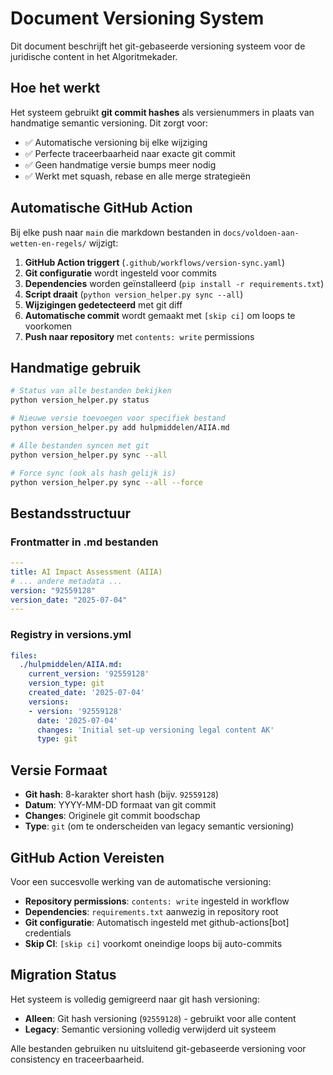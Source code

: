 # Document Versioning System

Dit document beschrijft het git-gebaseerde versioning systeem voor de juridische content in het Algoritmekader.

## Hoe het werkt

Het systeem gebruikt **git commit hashes** als versienummers in plaats van handmatige semantic versioning. Dit zorgt voor:
- ✅ Automatische versioning bij elke wijziging
- ✅ Perfecte traceerbaarheid naar exacte git commit
- ✅ Geen handmatige versie bumps meer nodig
- ✅ Werkt met squash, rebase en alle merge strategieën

## Automatische GitHub Action

Bij elke push naar `main` die markdown bestanden in `docs/voldoen-aan-wetten-en-regels/` wijzigt:

1. **GitHub Action triggert** (`.github/workflows/version-sync.yaml`)
2. **Git configuratie** wordt ingesteld voor commits
3. **Dependencies** worden geïnstalleerd (`pip install -r requirements.txt`)
4. **Script draait** (`python version_helper.py sync --all`)
5. **Wijzigingen gedetecteerd** met git diff
6. **Automatische commit** wordt gemaakt met `[skip ci]` om loops te voorkomen
7. **Push naar repository** met `contents: write` permissions

## Handmatige gebruik

```bash
# Status van alle bestanden bekijken
python version_helper.py status

# Nieuwe versie toevoegen voor specifiek bestand
python version_helper.py add hulpmiddelen/AIIA.md

# Alle bestanden syncen met git
python version_helper.py sync --all

# Force sync (ook als hash gelijk is)
python version_helper.py sync --all --force
```

## Bestandsstructuur

### Frontmatter in .md bestanden
```yaml
---
title: AI Impact Assessment (AIIA)
# ... andere metadata ...
version: "92559128"
version_date: "2025-07-04"
---
```

### Registry in versions.yml
```yaml
files:
  ./hulpmiddelen/AIIA.md:
    current_version: '92559128'
    version_type: git
    created_date: '2025-07-04'
    versions:
    - version: '92559128'
      date: '2025-07-04'
      changes: 'Initial set-up versioning legal content AK'
      type: git
```

## Versie Formaat

- **Git hash**: 8-karakter short hash (bijv. `92559128`)
- **Datum**: YYYY-MM-DD formaat van git commit
- **Changes**: Originele git commit boodschap
- **Type**: `git` (om te onderscheiden van legacy semantic versioning)

## GitHub Action Vereisten

Voor een succesvolle werking van de automatische versioning:

- **Repository permissions**: `contents: write` ingesteld in workflow
- **Dependencies**: `requirements.txt` aanwezig in repository root
- **Git configuratie**: Automatisch ingesteld met github-actions[bot] credentials
- **Skip CI**: `[skip ci]` voorkomt oneindige loops bij auto-commits

## Migration Status

Het systeem is volledig gemigreerd naar git hash versioning:
- **Alleen**: Git hash versioning (`92559128`) - gebruikt voor alle content
- **Legacy**: Semantic versioning volledig verwijderd uit systeem

Alle bestanden gebruiken nu uitsluitend git-gebaseerde versioning voor consistency en traceerbaarheid.
